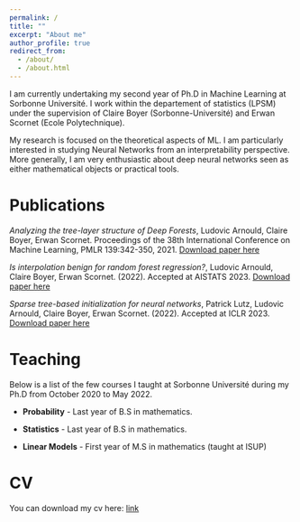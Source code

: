 ```yaml
---
permalink: /
title: ""
excerpt: "About me"
author_profile: true
redirect_from: 
  - /about/
  - /about.html
---
```



I am currently undertaking my second year of Ph.D in Machine Learning at Sorbonne Université. 
I work within the departement of statistics (LPSM) under the supervision of Claire Boyer (Sorbonne-Université) and Erwan Scornet (Ecole Polytechnique).

My research is focused on the theoretical aspects of ML. I am particularly interested in studying Neural Networks from an interpretability perspective. More generally, I am very enthusiastic about deep neural networks seen as either mathematical objects or practical tools.


Publications
======


_Analyzing the tree-layer structure of Deep Forests_, Ludovic Arnould, Claire Boyer, Erwan Scornet. Proceedings of the 38th International Conference on Machine Learning, PMLR 139:342-350, 2021. [Download paper here](http://proceedings.mlr.press/v139/arnould21a/arnould21a.pdf)

_Is interpolation benign for random forest regression?_, Ludovic Arnould, Claire Boyer, Erwan Scornet. (2022). Accepted at AISTATS 2023. [Download paper here]([https://arxiv.org/pdf/2202.03688](https://hal.science/hal-03560047v3/preview/main.pdf))


_Sparse tree-based initialization for neural networks_, Patrick Lutz, Ludovic Arnould, Claire Boyer, Erwan Scornet. (2022). Accepted at ICLR 2023.
[Download paper here]([http://proceedings.mlr.press/v139/arnould21a/arnould21a.pdf](https://arxiv.org/pdf/2209.15283)) 



Teaching
======

Below is a list of the few courses I taught at Sorbonne Université during my Ph.D from October 2020 to May 2022.

- **Probability** -  Last year of B.S in mathematics.

- **Statistics** - Last year of B.S in mathematics.

- **Linear Models** - First year of M.S in mathematics (taught at ISUP)


CV
======
You can download my cv here: [link](https://github.com/Ludovic-arnould/Ludovic-arnould.github.io/tree/master/files/CV_LA.pdf)
